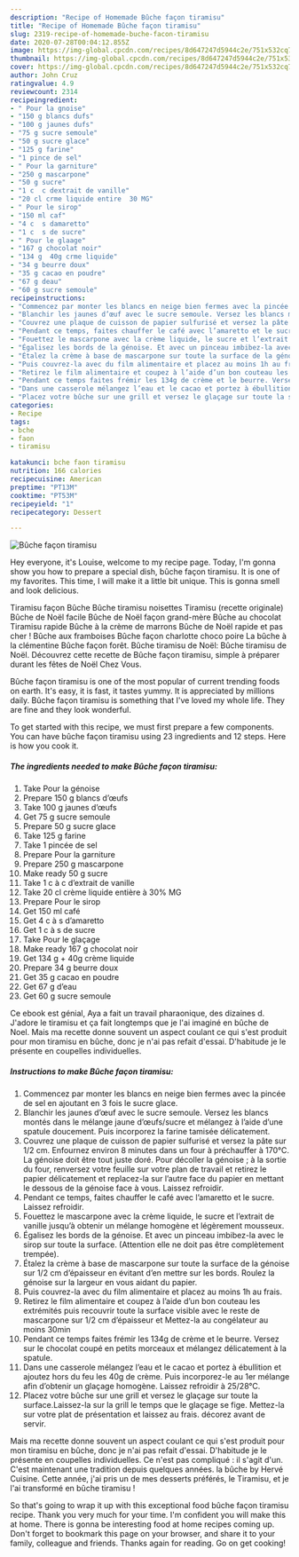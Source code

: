 ```yaml
---
description: "Recipe of Homemade Bûche façon tiramisu"
title: "Recipe of Homemade Bûche façon tiramisu"
slug: 2319-recipe-of-homemade-buche-facon-tiramisu
date: 2020-07-28T00:04:12.855Z
image: https://img-global.cpcdn.com/recipes/8d647247d5944c2e/751x532cq70/buche-facon-tiramisu-photo-principale-de-la-recette.jpg
thumbnail: https://img-global.cpcdn.com/recipes/8d647247d5944c2e/751x532cq70/buche-facon-tiramisu-photo-principale-de-la-recette.jpg
cover: https://img-global.cpcdn.com/recipes/8d647247d5944c2e/751x532cq70/buche-facon-tiramisu-photo-principale-de-la-recette.jpg
author: John Cruz
ratingvalue: 4.9
reviewcount: 2314
recipeingredient:
- " Pour la gnoise"
- "150 g blancs dufs"
- "100 g jaunes dufs"
- "75 g sucre semoule"
- "50 g sucre glace"
- "125 g farine"
- "1 pince de sel"
- " Pour la garniture"
- "250 g mascarpone"
- "50 g sucre"
- "1 c  c dextrait de vanille"
- "20 cl crme liquide entire  30 MG"
- " Pour le sirop"
- "150 ml caf"
- "4 c  s damaretto"
- "1 c  s de sucre"
- " Pour le glaage"
- "167 g chocolat noir"
- "134 g  40g crme liquide"
- "34 g beurre doux"
- "35 g cacao en poudre"
- "67 g deau"
- "60 g sucre semoule"
recipeinstructions:
- "Commencez par monter les blancs en neige bien fermes avec la pincée de sel en ajoutant en 3 fois le sucre glace."
- "Blanchir les jaunes d’œuf avec le sucre semoule. Versez les blancs montés dans le mélange jaune d’œufs/sucre et mélangez à l’aide d’une spatule doucement. Puis incorporez la farine tamisée délicatement."
- "Couvrez une plaque de cuisson de papier sulfurisé et versez la pâte sur 1/2 cm. Enfournez environ 8 minutes dans un four à préchauffer à 170°C. La génoise doit être tout juste doré. Pour décoller la génoise ; à la sortie du four, renversez votre feuille sur votre plan de travail et retirez le papier délicatement et replacez-la sur l’autre face du papier en mettant le dessous de la génoise face à vous. Laissez refroidir."
- "Pendant ce temps, faites chauffer le café avec l’amaretto et le sucre. Laissez refroidir."
- "Fouettez le mascarpone avec la crème liquide, le sucre et l’extrait de vanille jusqu’à obtenir un mélange homogène et légèrement mousseux."
- "Égalisez les bords de la génoise. Et avec un pinceau imbibez-la avec le sirop sur toute la surface. (Attention elle ne doit pas être complètement trempée)."
- "Étalez la crème à base de mascarpone sur toute la surface de la génoise sur 1/2 cm d’épaisseur en évitant d’en mettre sur les bords. Roulez la génoise sur la largeur en vous aidant du papier."
- "Puis couvrez-la avec du film alimentaire et placez au moins 1h au frais."
- "Retirez le film alimentaire et coupez à l’aide d’un bon couteau les extrémités puis recouvrir toute la surface visible avec le reste de mascarpone sur 1/2 cm d’épaisseur et Mettez-la au congélateur au moins 30min"
- "Pendant ce temps faites frémir les 134g de crème et le beurre. Versez sur le chocolat coupé en petits morceaux et mélangez délicatement à la spatule."
- "Dans une casserole mélangez l’eau et le cacao et portez à ébullition et ajoutez hors du feu les 40g de crème. Puis incorporez-le au 1er mélange afin d’obtenir un glaçage homogène. Laissez refroidir à 25/28°C."
- "Placez votre bûche sur une grill et versez le glaçage sur toute la surface.Laissez-la sur la grill le temps que le glaçage se fige. Mettez-la sur votre plat de présentation et laissez au frais. décorez avant de servir."
categories:
- Recipe
tags:
- bche
- faon
- tiramisu

katakunci: bche faon tiramisu 
nutrition: 166 calories
recipecuisine: American
preptime: "PT13M"
cooktime: "PT53M"
recipeyield: "1"
recipecategory: Dessert

---
```



![Bûche façon tiramisu](https://img-global.cpcdn.com/recipes/8d647247d5944c2e/751x532cq70/buche-facon-tiramisu-photo-principale-de-la-recette.jpg)

Hey everyone, it's Louise, welcome to my recipe page. Today, I'm gonna show you how to prepare a special dish, bûche façon tiramisu. It is one of my favorites. This time, I will make it a little bit unique. This is gonna smell and look delicious.

Tiramisu façon Bûche Bûche tiramisu noisettes Tiramisu (recette originale) Bûche de Noël facile Bûche de Noël façon grand-mère Bûche au chocolat Tiramisu rapide Bûche à la crème de marrons Bûche de Noël rapide et pas cher ! Bûche aux framboises Bûche façon charlotte choco poire La bûche à la clémentine Bûche façon forêt. Bûche tiramisu de Noël: Bûche tiramisu de Noël. Découvrez cette recette de Bûche façon tiramisu, simple à préparer durant les fêtes de Noël Chez Vous.

Bûche façon tiramisu is one of the most popular of current trending foods on earth. It's easy, it is fast, it tastes yummy. It is appreciated by millions daily. Bûche façon tiramisu is something that I've loved my whole life. They are fine and they look wonderful.


To get started with this recipe, we must first prepare a few components. You can have bûche façon tiramisu using 23 ingredients and 12 steps. Here is how you cook it.

<!--inarticleads1-->

##### The ingredients needed to make Bûche façon tiramisu:

1. Take  Pour la génoise
1. Prepare 150 g blancs d’œufs
1. Take 100 g jaunes d’œufs
1. Get 75 g sucre semoule
1. Prepare 50 g sucre glace
1. Take 125 g farine
1. Take 1 pincée de sel
1. Prepare  Pour la garniture
1. Prepare 250 g mascarpone
1. Make ready 50 g sucre
1. Take 1 c à c d’extrait de vanille
1. Take 20 cl crème liquide entière à 30% MG
1. Prepare  Pour le sirop
1. Get 150 ml café
1. Get 4 c à s d’amaretto
1. Get 1 c à s de sucre
1. Take  Pour le glaçage
1. Make ready 167 g chocolat noir
1. Get 134 g + 40g crème liquide
1. Prepare 34 g beurre doux
1. Get 35 g cacao en poudre
1. Get 67 g d’eau
1. Get 60 g sucre semoule


Ce ebook est génial, Aya a fait un travail pharaonique, des dizaines d. J&#39;adore le tiramisu et ça fait longtemps que je l&#39;ai imaginé en bûche de Noel. Mais ma recette donne souvent un aspect coulant ce qui s&#39;est produit pour mon tiramisu en bûche, donc je n&#39;ai pas refait d&#39;essai. D&#39;habitude je le présente en coupelles individuelles. 

<!--inarticleads2-->

##### Instructions to make Bûche façon tiramisu:

1. Commencez par monter les blancs en neige bien fermes avec la pincée de sel en ajoutant en 3 fois le sucre glace.
1. Blanchir les jaunes d’œuf avec le sucre semoule. Versez les blancs montés dans le mélange jaune d’œufs/sucre et mélangez à l’aide d’une spatule doucement. Puis incorporez la farine tamisée délicatement.
1. Couvrez une plaque de cuisson de papier sulfurisé et versez la pâte sur 1/2 cm. Enfournez environ 8 minutes dans un four à préchauffer à 170°C. La génoise doit être tout juste doré. Pour décoller la génoise ; à la sortie du four, renversez votre feuille sur votre plan de travail et retirez le papier délicatement et replacez-la sur l’autre face du papier en mettant le dessous de la génoise face à vous. Laissez refroidir.
1. Pendant ce temps, faites chauffer le café avec l’amaretto et le sucre. Laissez refroidir.
1. Fouettez le mascarpone avec la crème liquide, le sucre et l’extrait de vanille jusqu’à obtenir un mélange homogène et légèrement mousseux.
1. Égalisez les bords de la génoise. Et avec un pinceau imbibez-la avec le sirop sur toute la surface. (Attention elle ne doit pas être complètement trempée).
1. Étalez la crème à base de mascarpone sur toute la surface de la génoise sur 1/2 cm d’épaisseur en évitant d’en mettre sur les bords. Roulez la génoise sur la largeur en vous aidant du papier.
1. Puis couvrez-la avec du film alimentaire et placez au moins 1h au frais.
1. Retirez le film alimentaire et coupez à l’aide d’un bon couteau les extrémités puis recouvrir toute la surface visible avec le reste de mascarpone sur 1/2 cm d’épaisseur et Mettez-la au congélateur au moins 30min
1. Pendant ce temps faites frémir les 134g de crème et le beurre. Versez sur le chocolat coupé en petits morceaux et mélangez délicatement à la spatule.
1. Dans une casserole mélangez l’eau et le cacao et portez à ébullition et ajoutez hors du feu les 40g de crème. Puis incorporez-le au 1er mélange afin d’obtenir un glaçage homogène. Laissez refroidir à 25/28°C.
1. Placez votre bûche sur une grill et versez le glaçage sur toute la surface.Laissez-la sur la grill le temps que le glaçage se fige. Mettez-la sur votre plat de présentation et laissez au frais. décorez avant de servir.


Mais ma recette donne souvent un aspect coulant ce qui s&#39;est produit pour mon tiramisu en bûche, donc je n&#39;ai pas refait d&#39;essai. D&#39;habitude je le présente en coupelles individuelles. Ce n&#39;est pas compliqué : il s&#39;agit d&#39;un. C&#39;est maintenant une tradition depuis quelques années. la bûche by Hervé Cuisine. Cette année, j&#39;ai pris un de mes desserts préférés, le Tiramisu, et je l&#39;ai transformé en bûche tiramisu ! 

So that's going to wrap it up with this exceptional food bûche façon tiramisu recipe. Thank you very much for your time. I'm confident you will make this at home. There is gonna be interesting food at home recipes coming up. Don't forget to bookmark this page on your browser, and share it to your family, colleague and friends. Thanks again for reading. Go on get cooking!
